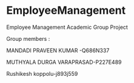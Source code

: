 # EmployeeManagement
Employee Management Academic Group Project

Group members :

MANDADI PRAVEEN KUMAR -Q686N337

MUTHYALA DURGA VARAPRASAD-P227E489

Rushikesh koppolu-j893j559
